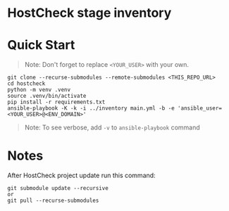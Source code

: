 # HostCheck stage inventory

# Quick Start

> Note: Don't forget to replace `<YOUR_USER>` with your own.
```
git clone --recurse-submodules --remote-submodules <THIS_REPO_URL>
cd hostcheck
python -m venv .venv
source .venv/bin/activate
pip install -r requirements.txt
ansible-playbook -K -k -i ../inventory main.yml -b -e 'ansible_user=<YOUR_USER>@<ENV_DOMAIN>'
```

> Note: To see verbose, add `-v` to `ansible-playbook` command

# Notes
After HostCheck project update run this command:
```
git submodule update --recursive
or
git pull --recurse-submodules
```